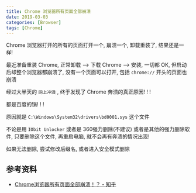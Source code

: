 ```yaml
---
title: Chrome 浏览器所有页面全部崩溃
date: 2019-03-03
categories: [Browser]
tags: [Chrome]
---
```


Chrome 浏览器打开的所有的页面打开一个, 崩溃一个, 卸载重装了, 结果还是一样!

最近准备重装 Chrome, 正常卸载 --> 下载 Chrome --> 安装, 一切都 OK, 但启动后却整个浏览器都崩溃了, 没有一个页面可以打开, 包括 `chrome://` 开头的页面也崩溃

经过大半天的 `网上冲浪` , 终于发现了 Chrome 奔溃的真正原因! ! !

都是百度的锅! ! !

原因就是 `C:\Windows\System32\drivers\bd0001.sys` 这个文件

不论是用 `IObit Unlocker` 或者是 360强力删除(不建议) 或者是其他的强力删除软件, 只要删除这个文件, 再重启电脑, 就不会再有奔溃的情况出现!

如果无法删除, 尝试修改后缀名, 或者进入安全模式删除

## 参考资料

- [Chrome浏览器所有页面全部崩溃！？ - 知乎](https://www.zhihu.com/question/29305453)
